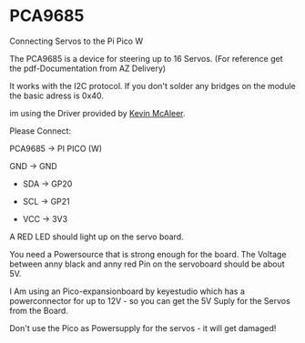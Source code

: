# PCA9685
 Connecting Servos to the Pi Pico W
 
 The PCA9685 is a device for steering up to 16 Servos.
 (For reference get the pdf-Documentation from AZ Delivery)

It works with the I2C protocol.
If you don't solder any bridges on the module the basic adress is 0x40.

im using the Driver provided by [Kevin McAleer](https://github.com/kevinmcaleer/pca9685_for_pico).

Please Connect:

PCA9685 -> PI PICO (W)

GND -> GND
 
 * SDA -> GP20
 
 * SCL -> GP21
 
 * VCC -> 3V3
 
A RED LED should light up on the servo board.

You need a Powersource that is strong enough for the board.
The Voltage between anny black and anny red Pin on the servoboard should be about 5V.

I Am using an Pico-expansionboard by keyestudio which has a powerconnector for up to 12V - so you can get the 5V Suply for the Servos from the Board.

Don't use the Pico as Powersupply for the servos - it will get damaged!
